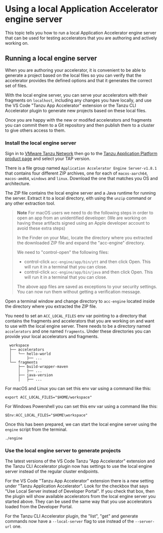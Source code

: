 # Using a local Application Accelerator engine server

This topic tells you how to run a local Application Accelerator engine server that can be used for testing accelerators that you are authoring and actively working on.

## <a id="accel-local-engine-server"></a>Running a local engine server

When you are authoring your accelerator, it is convenient to be able to generate a project based on the local files so you can verify that the accelerator provides the defined options and that it generates the correct set of files.

With the local engine server, you can serve your accelerators with their fragments on `localhost`, including any changes you have locally, and use the VS Code "Tanzu App Accelerator" extension or the Tanzu CLI Accelerator plugin to generate new projects based on these local files. 

Once you are happy with the new or modifed accelerators and fragments you can commit them to a Git repository and then publish them to a cluster to give others access to them.

### <a id="install-local-engine-server"></a>Install the local engine server

Sign in to [VMware Tanzu Network](https://network.tanzu.vmware.com/) then go to the [Tanzu Application Platform product page](https://network.tanzu.vmware.com/products/tanzu-application-platform) and select your TAP version.

There is a file group named `Application Accelerator Engine Server-v1.8.1` that contains four different ZIP archives, one for each of `macos-aarch64`, `macos-amd64`, `windows` and `linux`. Download the one that matches you OS and architecture.

The ZIP file contains the local engine server and a Java runtime for running the server. Extract it to a local directory, eith using the `unzip` command or any other extraction tool.

>**Note** For macOS users we need to do the following steps in order to open an app from an unidentified developer:
>(We are working on having these artifacts signed using an Apple developer account to avoid these extra steps)
>
>In the Finder on your Mac, locate the directory where you extracted the downloaded ZIP file and expand the "acc-engine" directory.
>
>  We need to "control-open" the following files:
>  - control-click `acc-engine/app/bin/ytt` and then click Open. This will run it in a terminal that you can close.
>  - control-click `acc-engine/app/bin/java` and then click Open. This will run it in a terminal that you can close.
>
> The above app files are saved as exceptions to your security settings.
> You can now run them without getting a verification message.

Open a terminal window and change directory to `acc-engine` located inside the directory where you extracted the ZIP file.

You need to set an `ACC_LOCAL_FILES` env var pointing to a directory that contains the fragments and accelerators that you are working on and want to use with the local engine server. There needs to be a directory named `accelerators` and one named `fragments`. Under these directories you can provide your local accelerators and fragments.

      workspace
      ├── accelerators
      │   └── hello-world
      │       ├── ...
      └── fragments
          ├── build-wrapper-maven
          │   ├── ...
          ├── java-version
          │   ├── ...

For macOS and Linux you can set this env var using a command like this:

    export ACC_LOCAL_FILES="$HOME/workspace"

For Windows Powershell you can set this env var using a command like this:

    $Env:ACC_LOCAL_FILES="$HOME\workspace"

Once this has been prepared, we can start the local engine server using the `engine` script from the terminal.

    ./engine

### <a id="use-local-engine-server"></a>Use the local engine server to generate projects

The latest versions of the VS Code Tanzu "App Accelerator" extension and the Tanzu CLI Accelerator plugin now has settings to use the local engine server instead of the regular cluster endpoints.

For the VS Code "Tanzu App Accelerator" extension there is a new setting under "Tanzu Application Accelerator".
Look for the checkbox that says "Use Local Server instead of Developer Portal". If you check that box, then the plugin will show available accelerators from the local engine server you started above. They can be used the same way that you use accelerators loaded from the Developer Portal.

For the Tanzu CLI Accelerator plugin, the "list", "get" and generate commands now have a `--local-server` flag to use instead of the `--server-url` one.
